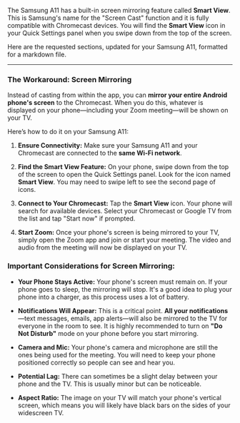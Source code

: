 The Samsung A11 has a built-in screen mirroring feature called **Smart View**. This is Samsung's name for the "Screen Cast" function and it is fully compatible with Chromecast devices. You will find the **Smart View** icon in your Quick Settings panel when you swipe down from the top of the screen.

Here are the requested sections, updated for your Samsung A11, formatted for a markdown file.

---

### The Workaround: Screen Mirroring

Instead of casting from within the app, you can **mirror your entire Android phone's screen** to the Chromecast. When you do this, whatever is displayed on your phone—including your Zoom meeting—will be shown on your TV.

Here’s how to do it on your Samsung A11:

1.  **Ensure Connectivity:** Make sure your Samsung A11 and your Chromecast are connected to the **same Wi-Fi network**.

2.  **Find the Smart View Feature:** On your phone, swipe down from the top of the screen to open the Quick Settings panel. Look for the icon named **Smart View**. You may need to swipe left to see the second page of icons.

3.  **Connect to Your Chromecast:** Tap the **Smart View** icon. Your phone will search for available devices. Select your Chromecast or Google TV from the list and tap "Start now" if prompted.

4.  **Start Zoom:** Once your phone's screen is being mirrored to your TV, simply open the Zoom app and join or start your meeting. The video and audio from the meeting will now be displayed on your TV.

### Important Considerations for Screen Mirroring:

*   **Your Phone Stays Active:** Your phone's screen must remain on. If your phone goes to sleep, the mirroring will stop. It's a good idea to plug your phone into a charger, as this process uses a lot of battery.

*   **Notifications Will Appear:** This is a critical point. **All your notifications**—text messages, emails, app alerts—will also be mirrored to the TV for everyone in the room to see. It is highly recommended to turn on **"Do Not Disturb"** mode on your phone before you start mirroring.

*   **Camera and Mic:** Your phone's camera and microphone are still the ones being used for the meeting. You will need to keep your phone positioned correctly so people can see and hear you.

*   **Potential Lag:** There can sometimes be a slight delay between your phone and the TV. This is usually minor but can be noticeable.

*   **Aspect Ratio:** The image on your TV will match your phone's vertical screen, which means you will likely have black bars on the sides of your widescreen TV.

